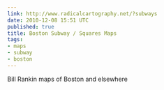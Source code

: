 ```yaml
---
link: http://www.radicalcartography.net/?subways
date: 2010-12-08 15:51 UTC
published: true
title: Boston Subway / Squares Maps
tags:
- maps
- subway
- boston
---
```


Bill Rankin maps of Boston and elsewhere
